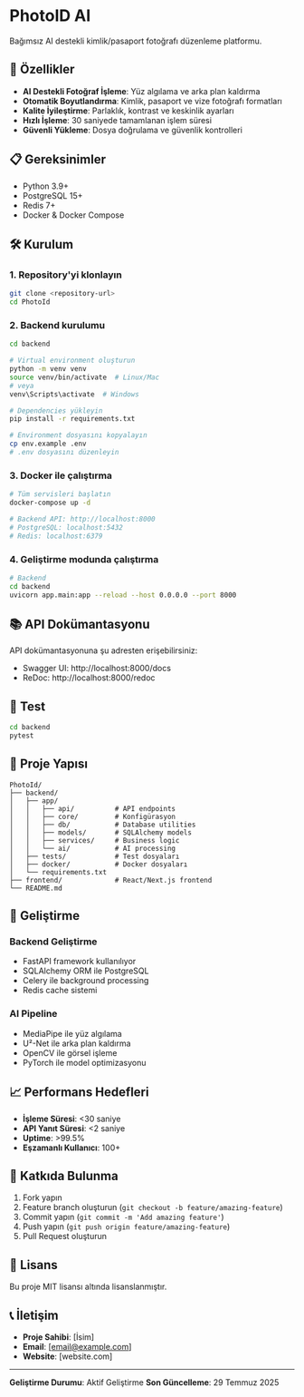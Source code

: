 # PhotoID AI

Bağımsız AI destekli kimlik/pasaport fotoğrafı düzenleme platformu.

## 🚀 Özellikler

- **AI Destekli Fotoğraf İşleme**: Yüz algılama ve arka plan kaldırma
- **Otomatik Boyutlandırma**: Kimlik, pasaport ve vize fotoğrafı formatları
- **Kalite İyileştirme**: Parlaklık, kontrast ve keskinlik ayarları
- **Hızlı İşleme**: 30 saniyede tamamlanan işlem süresi
- **Güvenli Yükleme**: Dosya doğrulama ve güvenlik kontrolleri

## 📋 Gereksinimler

- Python 3.9+
- PostgreSQL 15+
- Redis 7+
- Docker & Docker Compose

## 🛠️ Kurulum

### 1. Repository'yi klonlayın
```bash
git clone <repository-url>
cd PhotoId
```

### 2. Backend kurulumu
```bash
cd backend

# Virtual environment oluşturun
python -m venv venv
source venv/bin/activate  # Linux/Mac
# veya
venv\Scripts\activate  # Windows

# Dependencies yükleyin
pip install -r requirements.txt

# Environment dosyasını kopyalayın
cp env.example .env
# .env dosyasını düzenleyin
```

### 3. Docker ile çalıştırma
```bash
# Tüm servisleri başlatın
docker-compose up -d

# Backend API: http://localhost:8000
# PostgreSQL: localhost:5432
# Redis: localhost:6379
```

### 4. Geliştirme modunda çalıştırma
```bash
# Backend
cd backend
uvicorn app.main:app --reload --host 0.0.0.0 --port 8000
```

## 📚 API Dokümantasyonu

API dokümantasyonuna şu adresten erişebilirsiniz:
- Swagger UI: http://localhost:8000/docs
- ReDoc: http://localhost:8000/redoc

## 🧪 Test

```bash
cd backend
pytest
```

## 📁 Proje Yapısı

```
PhotoId/
├── backend/
│   ├── app/
│   │   ├── api/          # API endpoints
│   │   ├── core/         # Konfigürasyon
│   │   ├── db/           # Database utilities
│   │   ├── models/       # SQLAlchemy models
│   │   ├── services/     # Business logic
│   │   └── ai/           # AI processing
│   ├── tests/            # Test dosyaları
│   ├── docker/           # Docker dosyaları
│   └── requirements.txt
├── frontend/             # React/Next.js frontend
└── README.md
```

## 🔧 Geliştirme

### Backend Geliştirme
- FastAPI framework kullanılıyor
- SQLAlchemy ORM ile PostgreSQL
- Celery ile background processing
- Redis cache sistemi

### AI Pipeline
- MediaPipe ile yüz algılama
- U²-Net ile arka plan kaldırma
- OpenCV ile görsel işleme
- PyTorch ile model optimizasyonu

## 📈 Performans Hedefleri

- **İşleme Süresi**: <30 saniye
- **API Yanıt Süresi**: <2 saniye
- **Uptime**: >99.5%
- **Eşzamanlı Kullanıcı**: 100+

## 🤝 Katkıda Bulunma

1. Fork yapın
2. Feature branch oluşturun (`git checkout -b feature/amazing-feature`)
3. Commit yapın (`git commit -m 'Add amazing feature'`)
4. Push yapın (`git push origin feature/amazing-feature`)
5. Pull Request oluşturun

## 📄 Lisans

Bu proje MIT lisansı altında lisanslanmıştır.

## 📞 İletişim

- **Proje Sahibi**: [İsim]
- **Email**: [email@example.com]
- **Website**: [website.com]

---

**Geliştirme Durumu**: Aktif Geliştirme
**Son Güncelleme**: 29 Temmuz 2025 
